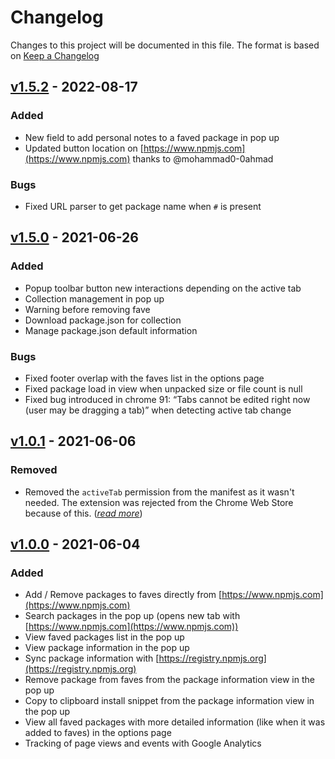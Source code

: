 # Changelog

Changes to this project will be documented in this file.
The format is based on [Keep a Changelog](https://keepachangelog.com/en/1.0.0/)

## [v1.5.2] - 2022-08-17

### Added
- New field to add personal notes to a faved package in pop up
- Updated button location on [https://www.npmjs.com](https://www.npmjs.com) thanks to @mohammad0-0ahmad

### Bugs
- Fixed URL parser to get package name when `#` is present

## [v1.5.0] - 2021-06-26

### Added
- Popup toolbar button new interactions depending on the active tab
- Collection management in pop up
- Warning before removing fave
- Download package.json for collection
- Manage package.json default information

### Bugs
- Fixed footer overlap with the faves list in the options page
- Fixed package load in view when unpacked size or file count is null
- Fixed bug introduced in chrome 91: “Tabs cannot be edited right now (user may be dragging a tab)” when detecting active tab change

## [v1.0.1] - 2021-06-06

### Removed
- Removed the `activeTab` permission from the manifest as it wasn't needed. The extension was rejected from the Chrome Web Store because of this. ([*read more*](https://developer.chrome.com/docs/webstore/program_policies/#permissions))

## [v1.0.0] - 2021-06-04

### Added
- Add / Remove packages to faves directly from [https://www.npmjs.com](https://www.npmjs.com)
- Search packages in the pop up (opens new tab with [https://www.npmjs.com](https://www.npmjs.com))
- View faved packages list in the pop up
- View package information in the pop up
- Sync package information with [https://registry.npmjs.org](https://registry.npmjs.org)
- Remove package from faves from the package information view in the pop up
- Copy to clipboard install snippet from the package information view in the pop up
- View all faved packages with more detailed information (like when it was added to faves) in the options page
- Tracking of page views and events with Google Analytics

[v1.0.0]: https://github.com/tulu/chrome-extension-npm-faves/releases/tag/v1.0.0
[v1.0.1]: https://github.com/tulu/chrome-extension-npm-faves/releases/tag/v1.0.1
[v1.5.0]: https://github.com/tulu/chrome-extension-npm-faves/releases/tag/v1.5.0
[v1.5.2]: https://github.com/tulu/chrome-extension-npm-faves/releases/tag/v1.5.2